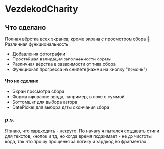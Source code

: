 # VezdekodCharity

## Что сделано
 Полная вёрстка всех экранов, кроме экрана с просмотром сбора
 🥺
 Различная функциональность
  - Добавления фотографии
  - Простейшая валидация заполненности формы
  - Различная вёрстка в зависимости от типа сбора
  - Функционал прогресса на снипете(нажми на кнопку "помочь")
 
#### Что не сделано
 - Экран просмотра сбора
 - Форматирование ввода, например, в поле с суммой
 - Боттомшит для выбора автора
 - DatePicker для выбора даты окончания сбора
 
### p.s. 
Я знаю, что хардкодить - некруто. По началу я пытался создавать стили для текстов, кнопок и тд, но когда время поджимает - не до чистоты кода, так что прошу прощения за логику и хардкод во фрагментах
 
